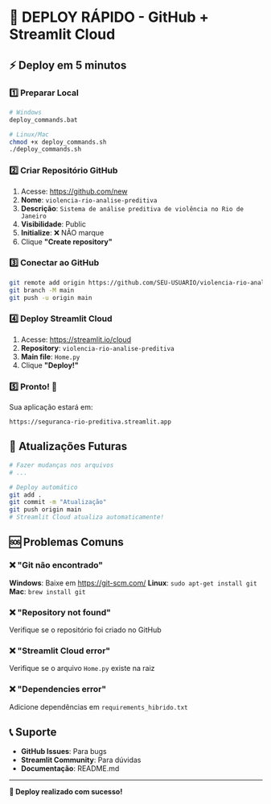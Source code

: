 # 🚀 DEPLOY RÁPIDO - GitHub + Streamlit Cloud

## ⚡ Deploy em 5 minutos

### 1️⃣ Preparar Local
```bash
# Windows
deploy_commands.bat

# Linux/Mac
chmod +x deploy_commands.sh
./deploy_commands.sh
```

### 2️⃣ Criar Repositório GitHub
1. Acesse: https://github.com/new
2. **Nome**: `violencia-rio-analise-preditiva`
3. **Descrição**: `Sistema de análise preditiva de violência no Rio de Janeiro`
4. **Visibilidade**: Public
5. **Initialize**: ❌ NÃO marque
6. Clique **"Create repository"**

### 3️⃣ Conectar ao GitHub
```bash
git remote add origin https://github.com/SEU-USUARIO/violencia-rio-analise-preditiva.git
git branch -M main
git push -u origin main
```

### 4️⃣ Deploy Streamlit Cloud
1. Acesse: https://streamlit.io/cloud
2. **Repository**: `violencia-rio-analise-preditiva`
3. **Main file**: `Home.py`
4. Clique **"Deploy!"**

### 5️⃣ Pronto! 🎉
Sua aplicação estará em:
```
https://seguranca-rio-preditiva.streamlit.app
```

## 🔄 Atualizações Futuras
```bash
# Fazer mudanças nos arquivos
# ...

# Deploy automático
git add .
git commit -m "Atualização"
git push origin main
# Streamlit Cloud atualiza automaticamente!
```

## 🆘 Problemas Comuns

### ❌ "Git não encontrado"
**Windows**: Baixe em https://git-scm.com/
**Linux**: `sudo apt-get install git`
**Mac**: `brew install git`

### ❌ "Repository not found"
Verifique se o repositório foi criado no GitHub

### ❌ "Streamlit Cloud error"
Verifique se o arquivo `Home.py` existe na raiz

### ❌ "Dependencies error"
Adicione dependências em `requirements_hibrido.txt`

## 📞 Suporte
- **GitHub Issues**: Para bugs
- **Streamlit Community**: Para dúvidas
- **Documentação**: README.md

---

**🚀 Deploy realizado com sucesso!**
